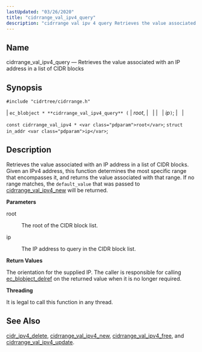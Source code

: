 ```yaml
---
lastUpdated: "03/26/2020"
title: "cidrrange_val_ipv4_query"
description: "cidrrange val ipv 4 query Retrieves the value associated with an IP address in a list of CIDR blocks ec blobject cidrrange val ipv 4 query root ip const cidrrange val ipv 4 root struct in addr ip Retrieves the value associated with an IP address in a list of..."
---
```


<a name="apis.cidrrange_val_ipv4_query"></a> 
## Name

cidrrange_val_ipv4_query — Retrieves the value associated with an IP address in a list of CIDR blocks

## Synopsis

`#include "cidrtree/cidrrange.h"`

| `ec_blobject * **cidrrange_val_ipv4_query** (` | <var class="pdparam">root</var>, |   |
|   | <var class="pdparam">ip</var>`)`; |   |

`const cidrrange_val_ipv4 * <var class="pdparam">root</var>`;
`struct in_addr <var class="pdparam">ip</var>`;<a name="idp48456384"></a> 
## Description

Retrieves the value associated with an IP address in a list of CIDR blocks. Given an IPv4 address, this function determines the most specific range that encompasses it, and returns the value associated with that range. If no range matches, the `default_value` that was passed to [cidrrange_val_ipv4_new](/momentum/3/3-api/apis-cidrrange-val-ipv-4-new) will be returned.

**<a name="idp48458880"></a> Parameters**

<dl class="variablelist">

<dt>root</dt>

<dd>

The root of the CIDR block list.

</dd>

<dt>ip</dt>

<dd>

The IP address to query in the CIDR block list.

</dd>

</dl>

**<a name="idp48463472"></a> Return Values**

The orientation for the supplied IP. The caller is responsible for calling [ec_blobject_delref](/momentum/3/3-api/apis-ec-blobject-delref) on the returned value when it is no longer required.

**<a name="idp48465056"></a> Threading**

It is legal to call this function in any thread.

<a name="idp48466160"></a> 
## See Also

[cidr_ipv4_delete](/momentum/3/3-api/apis-cidr-ipv-4-delete), [cidrrange_val_ipv4_new](/momentum/3/3-api/apis-cidrrange-val-ipv-4-new), [cidrrange_val_ipv4_free](/momentum/3/3-api/apis-cidrrange-val-ipv-4-free), and [cidrrange_val_ipv4_update](/momentum/3/3-api/apis-cidrrange-val-ipv-4-update).